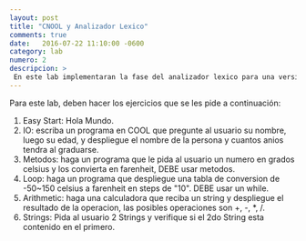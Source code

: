 ```yaml
---
layout: post
title: "CNOOL y Analizador Lexico"
comments: true
date:   2016-07-22 11:10:00 -0600
category: lab
numero: 2
descripcion: >
 En este lab implementaran la fase del analizador lexico para una version sin objetos de COOL. Lo llamaremos CNOOL "Classroom Not Object Oriented Language"
---
```


Para este lab, deben hacer los ejercicios que se les pide a continuación:

1. Easy Start: Hola Mundo.
2. IO: escriba un programa en COOL que pregunte al usuario su nombre, luego su edad, y despliegue el nombre de la persona y cuantos anios tendra al graduarse.
3. Metodos: haga un programa que le pida al usuario un numero en grados celsius y los convierta en farenheit, DEBE usar metodos.
4. Loop: haga un programa que despliegue una tabla de conversion de -50~150 celsius a farenheit en steps de "10". DEBE usar un while.
5. Arithmetic: haga una calculadora que reciba un string y despliegue el resultado de la operacion, las posibles operaciones son +, -, *, /.
6. Strings: Pida al usuario 2 Strings y verifique si el 2do String esta contenido en el primero.
